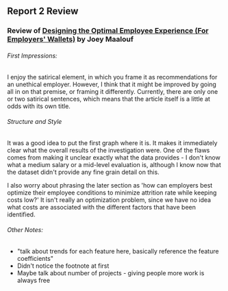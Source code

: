## Report 2 Review
### Review of [Designing the Optimal Employee Experience (For Employers' Wallets)](https://github.com/joeylmaalouf/HR-analytics/blob/master/report/report3.md) by Joey Maalouf

###### First Impressions:
I enjoy the satirical element, in which you frame it as recommendations for an unethical employer. However, I think that it might be improved by going all in on that premise, or framing it differently. Currently, there are only one or two satirical sentences, which means that the article itself is a little at odds with its own title.

###### Structure and Style
It was a good idea to put the first graph where it is. It makes it immediately clear what the overall results of the investigation were. One of the flaws comes from making it unclear exactly what the data provides - I don't know what a medium salary or a mid-level evaluation is, although I know now that the dataset didn't provide any fine grain detail on this.

I also worry about phrasing the later section as 'how can employers best optimize their employee conditions to minimize attrition rate while keeping costs low?' It isn't really an optimization problem, since we have no idea what costs are associated with the different factors that have been identified.

###### Other Notes:
- "talk about trends for each feature here, basically reference the feature coefficients"
- Didn't notice the footnote at first
- Maybe talk about number of projects - giving people more work is always free
